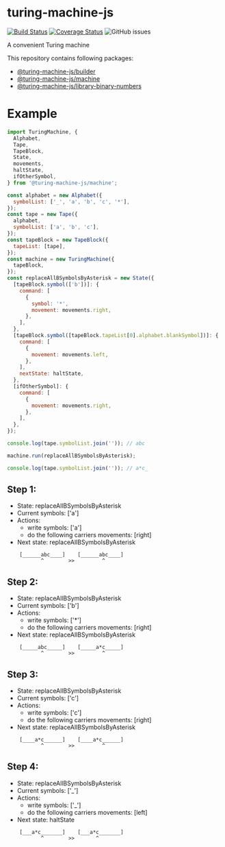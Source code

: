 # turing-machine-js

[![Build Status](https://travis-ci.com/mellonis/turing-machine-js.svg?branch=next)](https://travis-ci.com/mellonis/turing-machine-js)
[![Coverage Status](https://coveralls.io/repos/github/mellonis/turing-machine-js/badge.svg?branch=next)](https://coveralls.io/github/mellonis/turing-machine-js?branch=next)
![GitHub issues](https://img.shields.io/github/issues/mellonis/turing-machine-js)

A convenient Turing machine

This repository contains following packages:
* [@turing-machine-js/builder](https://github.com/mellonis/turing-machine-js/tree/next/packages/builder)
* [@turing-machine-js/machine](https://github.com/mellonis/turing-machine-js/tree/next/packages/machine)
* [@turing-machine-js/library-binary-numbers](https://github.com/mellonis/turing-machine-js/tree/next/packages/library-binary-numbers)

# Example

```javascript
import TuringMachine, {
  Alphabet,
  Tape,
  TapeBlock,
  State,
  movements,
  haltState,
  ifOtherSymbol,
} from '@turing-machine-js/machine';

const alphabet = new Alphabet({
  symbolList: ['_', 'a', 'b', 'c', '*'],
});
const tape = new Tape({
  alphabet,
  symbolList: ['a', 'b', 'c'],
});
const tapeBlock = new TapeBlock({
  tapeList: [tape],
});
const machine = new TuringMachine({
  tapeBlock,
});
const replaceAllBSymbolsByAsterisk = new State({
  [tapeBlock.symbol(['b'])]: {
    command: [
      {
        symbol: '*',
        movement: movements.right,
      },
    ],
  },
  [tapeBlock.symbol([tapeBlock.tapeList[0].alphabet.blankSymbol])]: {
    command: [
      {
        movement: movements.left,
      },
    ],
    nextState: haltState,
  },
  [ifOtherSymbol]: {
    command: [
      {
        movement: movements.right,
      },
    ],
  },
});

console.log(tape.symbolList.join('')); // abc

machine.run(replaceAllBSymbolsByAsterisk);

console.log(tape.symbolList.join('')); // a*c_

```

## Step 1:
- State: replaceAllBSymbolsByAsterisk
- Current symbols: \['a']
- Actions:
    - write symbols: \['a']
    - do the following carriers movements: \[right]
- Next state: replaceAllBSymbolsByAsterisk
```
    [______abc____]    [______abc____]
           ^        >>         ^     
```

## Step 2:
- State: replaceAllBSymbolsByAsterisk
- Current symbols: \['b']
- Actions:
    - write symbols: \['*']
    - do the following carriers movements: \[right]
- Next state: replaceAllBSymbolsByAsterisk
```
    [_____abc_____]    [_____a*c_____]
           ^        >>         ^     
```

## Step 3:
- State: replaceAllBSymbolsByAsterisk
- Current symbols: \['c']
- Actions:
    - write symbols: \['c']
    - do the following carriers movements: \[right]
- Next state: replaceAllBSymbolsByAsterisk
```
    [____a*c______]    [____a*c______]
           ^        >>         ^     
```

## Step 4:
- State: replaceAllBSymbolsByAsterisk
- Current symbols: \['_']
- Actions:
    - write symbols: \['_']
    - do the following carriers movements: \[left]
- Next state: haltState
```
    [___a*c_______]    [___a*c_______]
           ^        >>       ^       
```
